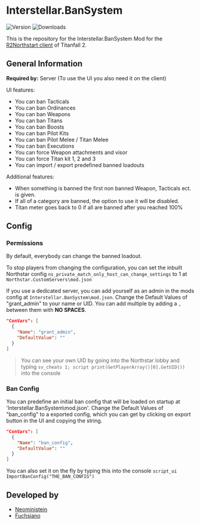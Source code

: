 # Interstellar.BanSystem

![Version](https://img.shields.io/badge/dynamic/json?url=https%3A%2F%2Fthunderstore.io%2Fapi%2Fexperimental%2Fpackage%2FInterstellar%2FInterstellar_BanSystem%2F&query=%24.latest.version_number&label=Version&color=green)
![Downloads](https://img.shields.io/badge/dynamic/json?url=https%3A%2F%2Fthunderstore.io%2Fapi%2Fexperimental%2Fpackage%2FInterstellar%2FInterstellar_BanSystem%2F&query=%24.total_downloads&label=Downloads%20)

This is the repository for the Interstellar.BanSystem Mod for the [R2Northstart client](https://github.com/R2Northstar/Northstar) of Titanfall 2.

## General Information

**Required by:** Server (To use the UI you also need it on the client)

UI features:
- You can ban Tacticals
- You can ban Ordinances
- You can ban Weapons
- You can ban Titans
- You can ban Boosts
- You can ban Pilot Kits
- You can ban Pilot Melee / Titan Melee
- You can ban Executions
- You can force Weapon attachments and visor
- You can force Titan kit 1, 2 and 3
- You can import / export predefined banned loadouts

Additional features:
- When something is banned the first non banned Weapon, Tacticals ect. is given.
- If all of a category are banned, the option to use it will be disabled.
- Titan meter goes back to 0 if all are banned after you reached 100%

##  Config

### Permissions

By default, everybody can change the banned loadout.

To stop players from changing the configuration, you can set the inbuilt Northstar config `ns_private_match_only_host_can_change_settings` to 1 at `Northstar.CustomServers\mod.json`

If you use a dedicated server, you can add yourself as an admin in the mods config at `Interstellar.BanSystem\mod.json`.
Change the Default Values of "grant_admin" to your name or UID. You can add multiple by adding a `,` between them with **NO SPACES**.

```json
"ConVars": [
  {
    "Name": "grant_admin",
    "DefaultValue": ""
  }
]
```
> You can see your own UID by going into the Northstar lobby and typing `sv_cheats 1; script print(GetPlayerArray()[0].GetUID())` into the console

### Ban Config

You can predefine an initial ban config that will be loaded on startup at 'Interstellar.BanSystem\mod.json'.
Change the Default Values of "ban_config" to a exported config, which you can get by clicking on export button in the UI and copying the string.

```json
"ConVars": [
  {
    "Name": "ban_config",
    "DefaultValue": ""
  }
]
```

You can also set it on the fly by typing this into the console `script_ui ImportBanConfig("THE_BAN_CONFIG")`

## Developed by

- [Neoministein](https://github.com/Neoministein)
- [Fuchsiano](https://github.com/Fuchsiano)
